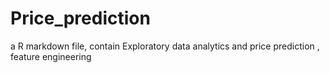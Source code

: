 # Price_prediction
a R markdown file, contain Exploratory data analytics and price prediction , feature engineering
